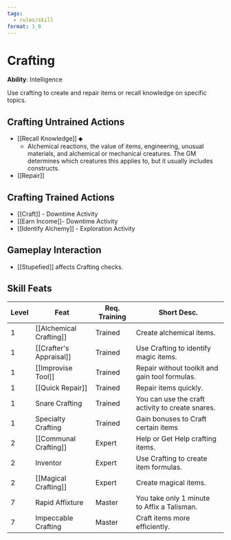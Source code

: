 ```yaml
---
tags:
  - rules/skill
format: 1_0
---
```

# Crafting

**Ability**: Intelligence

Use crafting to create and repair items or recall knowledge on specific topics.

## Crafting Untrained Actions

- [[Recall Knowledge]] ⬥
	- Alchemical reactions, the value of items, engineering, unusual materials, and alchemical or mechanical creatures. The GM determines which creatures this applies to, but it usually includes constructs.
- [[Repair]]

## Crafting Trained Actions

- [[Craft]] - Downtime Activity
- [[Earn Income]]- Downtime Activity
- [[Identify Alchemy]] - Exploration Activity

## Gameplay Interaction

- [[Stupefied]] affects Crafting checks.

## Skill Feats

| Level | Feat                    | Req. Training | Short Desc.                                      |
| ----- | ----------------------- | ------------- | ------------------------------------------------ |
| 1     | [[Alchemical Crafting]] | Trained       | Create alchemical items.                         |
| 1     | [[Crafter's Appraisal]] | Trained       | Use Crafting to identify magic items.            |
| 1     | [[Improvise Tool]]      | Trained       | Repair without toolkit and gain tool formulas.   |
| 1     | [[Quick Repair]]        | Trained       | Repair items quickly.                            |
| 1     | Snare Crafting          | Trained       | You can use the craft activity to create snares. |
| 1     | Specialty Crafting      | Trained       | Gain bonuses to Craft certain items              |
| 2     | [[Communal Crafting]]   | Expert        | Help or Get Help crafting items.                 |
| 2     | Inventor                | Expert        | Use Crafting to create item formulas.            |
| 2     | [[Magical Crafting]]    | Expert        | Create magical items.                            |
| 7     | Rapid Affixture         | Master        | You take only 1 minute to Affix a Talisman.      |
| 7     | Impeccable Crafting     | Master        | Craft items more efficiently.                    |


